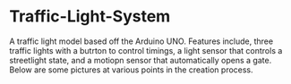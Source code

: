 # Traffic-Light-System
A traffic light model based off the Arduino UNO. Features include, three traffic lights with a butrton to control timings, a light sensor that controls a streetlight state, and a motiopn sensor that automatically opens a gate. Below are some pictures at various points in the creation process.
